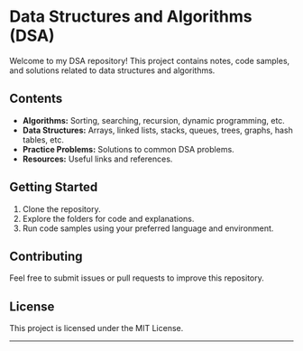 # Data Structures and Algorithms (DSA)

Welcome to my DSA repository! This project contains notes, code samples, and solutions related to data structures and algorithms.

## Contents

- **Algorithms:** Sorting, searching, recursion, dynamic programming, etc.
- **Data Structures:** Arrays, linked lists, stacks, queues, trees, graphs, hash tables, etc.
- **Practice Problems:** Solutions to common DSA problems.
- **Resources:** Useful links and references.

## Getting Started

1. Clone the repository.
2. Explore the folders for code and explanations.
3. Run code samples using your preferred language and environment.

## Contributing

Feel free to submit issues or pull requests to improve this repository.

## License

This project is licensed under the MIT License.

---